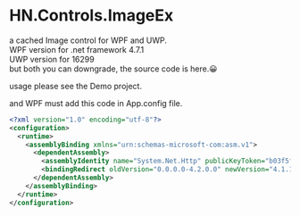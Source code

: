 ﻿# HN.Controls.ImageEx
a cached Image control for WPF and UWP.<br/>
WPF version for .net framework 4.7.1<br/>
UWP version for 16299<br/>
but both you can downgrade, the source code is here.😀

usage please see the Demo project.

and WPF must add this code in App.config file.
```XML
<?xml version="1.0" encoding="utf-8"?>
<configuration>
  <runtime>
    <assemblyBinding xmlns="urn:schemas-microsoft-com:asm.v1">
      <dependentAssembly>
        <assemblyIdentity name="System.Net.Http" publicKeyToken="b03f5f7f11d50a3a" culture="neutral" />
        <bindingRedirect oldVersion="0.0.0.0-4.2.0.0" newVersion="4.1.1.2" />
      </dependentAssembly>
    </assemblyBinding>
  </runtime>
</configuration>
```